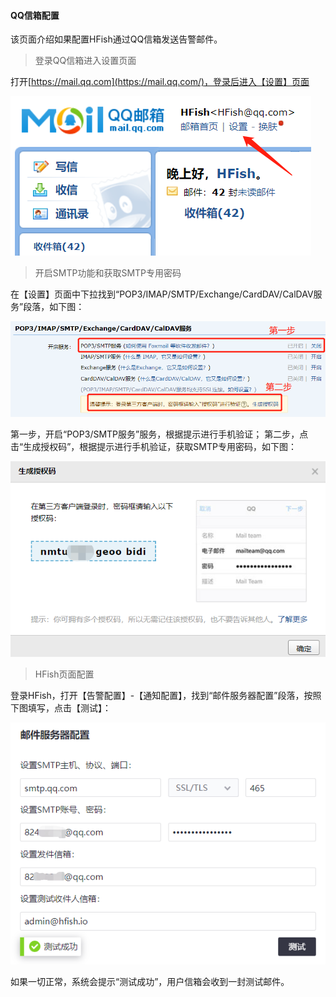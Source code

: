 
#### QQ信箱配置

该页面介绍如果配置HFish通过QQ信箱发送告警邮件。

> 登录QQ信箱进入设置页面

打开[https://mail.qq.com](https://mail.qq.com/)，登录后进入【设置】页面

<img src="/images/20220103194402.png" style="zoom: 100%;" />


> 开启SMTP功能和获取SMTP专用密码

在【设置】页面中下拉找到“POP3/IMAP/SMTP/Exchange/CardDAV/CalDAV服务”段落，如下图：

<img src="/images/20211231163717.png" style="zoom: 100%;" />

第一步，开启“POP3/SMTP服务”服务，根据提示进行手机验证；
第二步，点击“生成授权码”，根据提示进行手机验证，获取SMTP专用密码，如下图：

<img src="/images/20211231163518.png" style="zoom: 100%;" />


> HFish页面配置

登录HFish，打开【告警配置】-【通知配置】，找到“邮件服务器配置”段落，按照下图填写，点击【测试】：

<img src="/images/20211231163415.png" style="zoom: 100%;" />

如果一切正常，系统会提示“测试成功”，用户信箱会收到一封测试邮件。